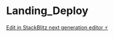 # Landing_Deploy

[Edit in StackBlitz next generation editor ⚡️](https://stackblitz.com/~/github.com/Ipiinovatech/Landing_Deploy)